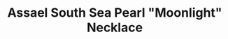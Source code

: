 ---
title: Assael South Sea Pearl "Moonlight" Necklace
description: |
specs: |
  5 Rows of South Sea Cultured Pearls, 238 Pearls, 9.0 - 14.1mm set in 18K WG Necklace
images:
  - /uploads/assael-south-sea-pearl-moonlight-necklace.jpg
_category:
order: 27
tags:
  - necklaces
---